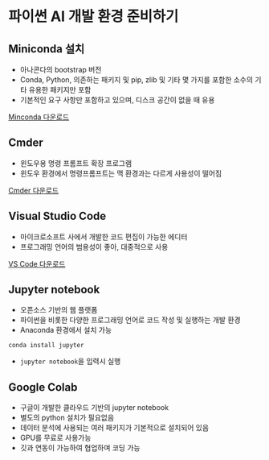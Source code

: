 # 파이썬 AI 개발 환경 준비하기

## Miniconda 설치
* 아나콘다의 bootstrap 버전
* Conda, Python, 의존하는 패키지 및 pip, zlib 및 기타 몇 가지를 포함한 소수의 기타 유용한 패키지만 포함
* 기본적인 요구 사항만 포함하고 있으며, 디스크 공간이 없을 때 유용

[Minconda 다운로드](https://docs.conda.io/projects/miniconda/en/latest/)

## Cmder
* 윈도우용 명령 프롬프트 확장 프로그램
* 윈도우 환경에서 명령프롬프트는 맥 환경과는 다르게 사용성이 떨어짐

[Cmder 다운로드](https://cmder.app/)

## Visual Studio Code
* 마이크로소프트 사에서 개발한 코드 편집이 가능한 에디터
* 프로그래밍 언어의 범용성이 좋아, 대중적으로 사용

[VS Code 다운로드](https://code.visualstudio.com/)

## Jupyter notebook
* 오픈소스 기반의 웹 플랫폼
* 파이썬을 비롯한 다양한 프로그래밍 언어로 코드 작성 및 실행하는 개발 환경
* Anaconda 환경에서 설치 가능
```
conda install jupyter
```
* `jupyter notebook`을 입력시 실행

## Google Colab
* 구글이 개발한 클라우드 기반의 jupyter notebook
* 별도의 python 설치가 필요없음
* 데이터 분석에 사용되는 여러 패키지가 기본적으로 설치되어 있음
* GPU를 무료로 사용가능
* 깃과 연동이 가능하여 협업하며 코딩 가능

